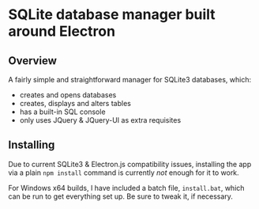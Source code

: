 # SQLite database manager built around Electron

## Overview
A fairly simple and straightforward manager for SQLite3 databases, which:
* creates and opens databases
* creates, displays and alters tables
* has a built-in SQL console
* only uses JQuery & JQuery-UI as extra requisites

## Installing
Due to current SQLite3 & Electron.js compatibility issues, installing the app via a plain `npm install` command is currently *not* enough for it to work. 

For Windows x64 builds, I have included a batch file, `install.bat`, which can be run to get everything set up. Be sure to tweak it, if necessary.